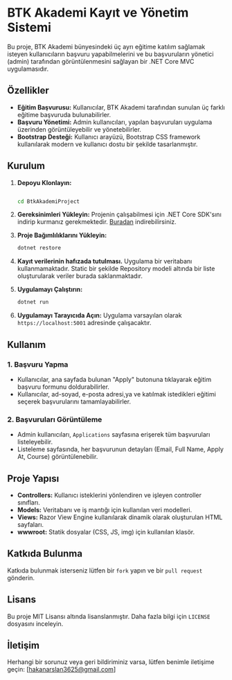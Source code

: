 # BTK Akademi Kayıt ve Yönetim Sistemi

Bu proje, BTK Akademi bünyesindeki üç ayrı eğitime katılım sağlamak isteyen kullanıcıların başvuru yapabilmelerini ve bu başvuruların yönetici (admin) tarafından görüntülenmesini sağlayan bir .NET Core MVC uygulamasıdır.

## Özellikler

- **Eğitim Başvurusu:** Kullanıcılar, BTK Akademi tarafından sunulan üç farklı eğitime başvuruda bulunabilirler.
- **Başvuru Yönetimi:** Admin kullanıcıları, yapılan başvuruları uygulama üzerinden görüntüleyebilir ve yönetebilirler.
- **Bootstrap Desteği:** Kullanıcı arayüzü, Bootstrap CSS framework kullanılarak modern ve kullanıcı dostu bir şekilde tasarlanmıştır.

## Kurulum

1. **Depoyu Klonlayın:**
    ```bash
    
    cd BtkAkademiProject 
    ```
2. **Gereksinimleri Yükleyin:**
   Projenin çalışabilmesi için .NET Core SDK'sını indirip kurmanız gerekmektedir. [Buradan](https://dotnet.microsoft.com/download) indirebilirsiniz.

3. **Proje Bağımlılıklarını Yükleyin:**
    ```bash
    dotnet restore
    ```

4. **Kayıt verilerinin hafızada tutulması.**
   Uygulama bir veritabanı kullanmamaktadır. Static bir şekilde Repository modeli altında bir liste oluşturularak veriler burada saklanmaktadır.

5. **Uygulamayı Çalıştırın:**
    ```bash
    dotnet run
    ```

6. **Uygulamayı Tarayıcıda Açın:**
   Uygulama varsayılan olarak `https://localhost:5001` adresinde çalışacaktır.

## Kullanım
### 1. Başvuru Yapma
- Kullanıcılar, ana sayfada bulunan "Apply" butonuna tıklayarak eğitim başvuru formunu doldurabilirler.
- Kullanıcılar, ad-soyad, e-posta adresi,ya ve katılmak istedikleri eğitimi seçerek başvurularını tamamlayabilirler.

### 2. Başvuruları Görüntüleme
- Admin kullanıcıları, `Applications` sayfasına erişerek tüm başvuruları listeleyebilir.
- Listeleme sayfasında, her başvurunun detayları (Email, Full Name, Apply At, Course) görüntülenebilir.

## Proje Yapısı
- **Controllers:** Kullanıcı isteklerini yönlendiren ve işleyen controller sınıfları.
- **Models:** Veritabanı ve iş mantığı için kullanılan veri modelleri.
- **Views:** Razor View Engine kullanılarak dinamik olarak oluşturulan HTML sayfaları.
- **wwwroot:** Statik dosyalar (CSS, JS, img) için kullanılan klasör.

## Katkıda Bulunma
Katkıda bulunmak isterseniz lütfen bir `fork` yapın ve bir `pull request` gönderin.

## Lisans
Bu proje MIT Lisansı altında lisanslanmıştır. Daha fazla bilgi için `LICENSE` dosyasını inceleyin.

## İletişim
Herhangi bir sorunuz veya geri bildiriminiz varsa, lütfen benimle iletişime geçin: [hakanarslan3625@gmail.com]
